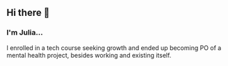 ## Hi there 👋
### I'm Julia...
I enrolled in a tech course seeking growth and ended up becoming PO of a mental health project, besides working and existing itself.
